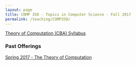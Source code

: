 ```yaml
---
layout: page
title: COMP 350 - Topics in Computer Science - Fall 2017
permalink: /teaching/COMP350/
---
```


[Theory of Computation (CBA) Syllabus](/teaching/COMP350/theory-cba/comp350-theory-CBA-syllabus.pdf)  


### Past Offerings

[Spring 2017 - The Theory of Computation](/teaching/COMP350/theory/)  
